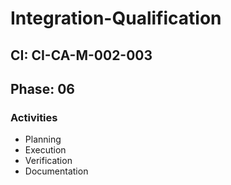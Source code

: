 # Integration-Qualification

## CI: CI-CA-M-002-003
## Phase: 06

### Activities
- Planning
- Execution
- Verification
- Documentation
